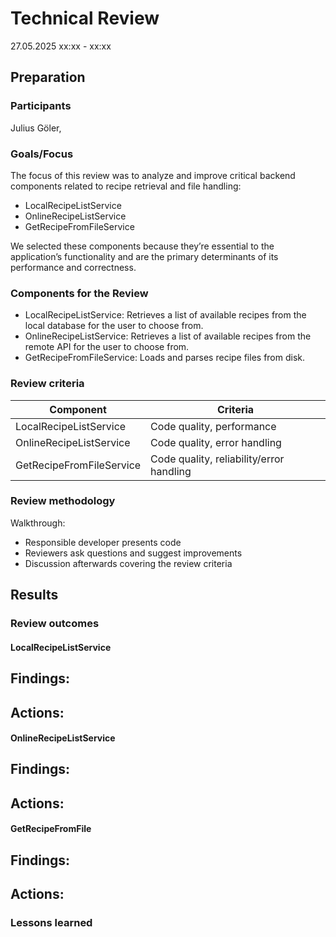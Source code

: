 # Technical Review
27.05.2025 xx:xx - xx:xx

## Preparation
### Participants
Julius Göler, 

### Goals/Focus
The focus of this review was to analyze and improve critical backend components related to recipe retrieval and file handling:
- LocalRecipeListService
- OnlineRecipeListService
- GetRecipeFromFileService

We selected these components because they’re essential to the application’s functionality and are the primary determinants of its performance and correctness.

### Components for the Review
 - LocalRecipeListService: Retrieves a list of available recipes from the local database for the user to choose from.
 - OnlineRecipeListService: Retrieves a list of available recipes from the remote API for the user to choose from.
 - GetRecipeFromFileService: Loads and parses recipe files from disk.

### Review criteria
| Component                | Criteria |
|--------------------------|----------|
| LocalRecipeListService   | Code quality, performance |
| OnlineRecipeListService  | Code quality, error handling |
| GetRecipeFromFileService | Code quality, reliability/error handling |

### Review methodology
Walkthrough:
 - Responsible developer presents code
 - Reviewers ask questions and suggest improvements
 - Discussion afterwards covering the review criteria

## Results
### Review outcomes
#### LocalRecipeListService

Findings:
 - 
Actions:
 - 
 
#### OnlineRecipeListService

Findings:
 - 
Actions:
 - 

#### GetRecipeFromFile

Findings:
 - 
Actions:
 - 

### Lessons learned


